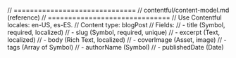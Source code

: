 // ==============================
// contentful/content-model.md (reference)
// ==============================
// Use Contentful locales: en-US, es-ES.
// Content type: blogPost
// Fields:
// - title (Symbol, required, localized)
// - slug (Symbol, required, unique)
// - excerpt (Text, localized)
// - body (Rich Text, localized)
// - coverImage (Asset, image)
// - tags (Array of Symbol)
// - authorName (Symbol)
// - publishedDate (Date)
